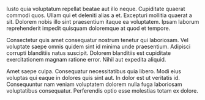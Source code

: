 Iusto quia voluptatum repellat beatae aut illo neque. Cupiditate quaerat commodi quos. Ullam qui et deleniti alias a et. Excepturi mollitia quaerat a sit. Dolorem nobis illo sint praesentium itaque ea voluptatem. Ipsam laborum reprehenderit impedit quisquam doloremque at quod et tempore.
 Consectetur quis amet consequatur nostrum tenetur qui laboriosam. Vel voluptate saepe omnis quidem sint id minima unde praesentium. Adipisci corrupti blanditiis natus suscipit. Dolorem blanditiis est cupiditate exercitationem magnam ratione error. Nihil aut expedita aliquid.
 Amet saepe culpa. Consequatur necessitatibus quia libero. Modi eius voluptas qui eaque in dolores quis sint aut. In dolor est ut veritatis id. Consequuntur nam veniam voluptatem dolorem nulla fuga laboriosam voluptatibus consequatur. Perferendis optio esse molestias totam ex dolore.